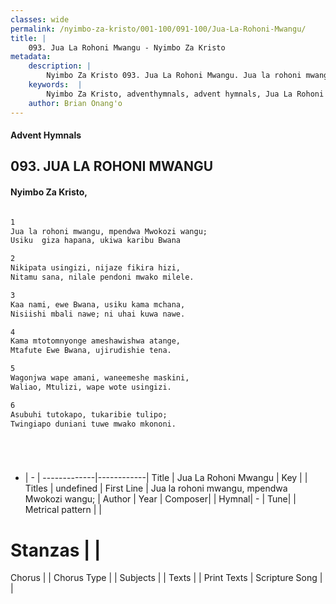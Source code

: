 ```yaml
---
classes: wide
permalink: /nyimbo-za-kristo/001-100/091-100/Jua-La-Rohoni-Mwangu/
title: |
    093. Jua La Rohoni Mwangu - Nyimbo Za Kristo
metadata:
    description: |
        Nyimbo Za Kristo 093. Jua La Rohoni Mwangu. Jua la rohoni mwangu, mpendwa Mwokozi wangu; Usiku  giza hapana, ukiwa karibu Bwana  
    keywords:  |
        Nyimbo Za Kristo, adventhymnals, advent hymnals, Jua La Rohoni Mwangu, Jua la rohoni mwangu, mpendwa Mwokozi wangu;. 
    author: Brian Onang'o
---
```


#### Advent Hymnals
## 093. JUA LA ROHONI MWANGU
####  Nyimbo Za Kristo,

```txt

1
Jua la rohoni mwangu, mpendwa Mwokozi wangu;
Usiku  giza hapana, ukiwa karibu Bwana

2
Nikipata usingizi, nijaze fikira hizi,
Nitamu sana, nilale pendoni mwako milele.

3
Kaa nami, ewe Bwana, usiku kama mchana,
Nisiishi mbali nawe; ni uhai kuwa nawe.

4
Kama mtotomnyonge ameshawishwa atange,
Mtafute Ewe Bwana, ujirudishie tena.

5
Wagonjwa wape amani, waneemeshe maskini,
Waliao, Mtulizi, wape wote usingizi.

6
Asubuhi tutokapo, tukaribie tulipo;
Twingiapo duniani tuwe mwako mkononi.






```

- |   -  |
-------------|------------|
Title | Jua La Rohoni Mwangu |
Key |  |
Titles | undefined |
First Line | Jua la rohoni mwangu, mpendwa Mwokozi wangu; |
Author | 
Year | 
Composer| |
Hymnal|  - |
Tune|  |
Metrical pattern | |
# Stanzas |  |
Chorus |  |
Chorus Type |  |
Subjects | |
Texts |  |
Print Texts | 
Scripture Song |  |
    
